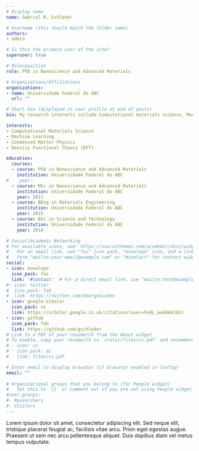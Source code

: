 ```yaml
---
# Display name
name: Gabriel R. Schleder

# Username (this should match the folder name)
authors:
- admin

# Is this the primary user of the site?
superuser: true

# Role/position
role: PhD in Nanoscience and Advanced Materials

# Organizations/Affiliations
organizations:
- name: Universidade Federal do ABC
  url: ""

# Short bio (displayed in user profile at end of posts)
bio: My research interests include Computational materials science, Machine Learning, Condensed matter physics, and Density functional theory.

interests:
- Computational Materials Science
- Machine Learning
- Condensed Matter Physics
- Density Functional Theory (DFT)

education:
  courses:
  - course: PhD in Nanoscience and Advanced Materials
    institution: Universidade Federal do ABC
#    year: 
  - course: MSc in Nanoscience and Advanced Materials
    institution: Universidade Federal do ABC
    year: 2017
  - course: BEng in Materials Engineering
    institution: Universidade Federal do ABC
    year: 2015
  - course: BSc in Science and Technology
    institution: Universidade Federal do ABC
    year: 2014

# Social/Academic Networking
# For available icons, see: https://sourcethemes.com/academic/docs/widgets/#icons
#   For an email link, use "fas" icon pack, "envelope" icon, and a link in the
#   form "mailto:your-email@example.com" or "#contact" for contact widget.
social:
- icon: envelope
  icon_pack: fas
  link: '#contact'  # For a direct email link, use "mailto:test@example.org".
#- icon: twitter
#  icon_pack: fab
#  link: https://twitter.com/GeorgeCushen
- icon: google-scholar
  icon_pack: ai
  link: https://scholar.google.co.uk/citations?user=Fe8L_woAAAAJ&hl
- icon: github
  icon_pack: fab
  link: https://github.com/gschleder
# Link to a PDF of your resume/CV from the About widget.
# To enable, copy your resume/CV to `static/files/cv.pdf` and uncomment the lines below.  
# - icon: cv
#   icon_pack: ai
#   link: files/cv.pdf

# Enter email to display Gravatar (if Gravatar enabled in Config)
email: ""
  
# Organizational groups that you belong to (for People widget)
#   Set this to `[]` or comment out if you are not using People widget.  
#user_groups:
#- Researchers
#- Visitors
---
```



Lorem ipsum dolor sit amet, consectetur adipiscing elit. Sed neque elit, tristique placerat feugiat ac, facilisis vitae arcu. Proin eget egestas augue. Praesent ut sem nec arcu pellentesque aliquet. Duis dapibus diam vel metus tempus vulputate. 

